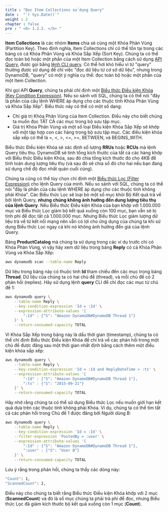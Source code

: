 ```yaml
---
title : "Đọc Item Collections sử dụng Query"
date :  "`r Sys.Date()`" 
weight : 2
chapter : false
pre : " <b> 1.2.2. </b> "
---
```



**Item Collections** là các nhóm **Items** chia sẻ cùng một Khóa Phân Vùng (Partition Key). Theo định nghĩa, Item Collections chỉ có thể tồn tại trong các bảng có cả Khóa Phân Vùng và Khóa Sắp Xếp (Sort Key). Chúng ta có thể đọc toàn bộ hoặc một phần của một Item Collection bằng cách sử dụng [API Query](https://docs.aws.amazon.com/amazondynamodb/latest/APIReference/API_Query.html), được gọi bằng [lệnh CLI query](https://docs.aws.amazon.com/cli/latest/reference/dynamodb/query.html). Có thể hơi khó hiểu vì từ "query" thường được sử dụng để chỉ việc "đọc dữ liệu từ cơ sở dữ liệu", nhưng trong DynamoDB, "query" có một ý nghĩa cụ thể: đọc toàn bộ hoặc một phần của một Item Collection.

Khi gọi API **Query**, chúng ta phải chỉ định một [Biểu thức Điều kiện Khóa (Key Condition Expression)](https://docs.aws.amazon.com/amazondynamodb/latest/developerguide/Query.html#Query.KeyConditionExpressions). Nếu so sánh với SQL, chúng ta có thể nói "đây là phần của câu lệnh WHERE áp dụng cho các thuộc tính Khóa Phân Vùng và Khóa Sắp Xếp". Biểu thức này có thể có một số dạng:

- Chỉ giá trị Khóa Phân Vùng của Item Collection. Điều này cho biết chúng ta muốn đọc TẤT CẢ các mục trong bộ sưu tập mục.
- Giá trị Khóa Phân Vùng và một số loại Điều kiện Khóa Sắp Xếp sẽ khớp với một tập hợp con các hàng trong bộ sưu tập mục. Các điều kiện khóa sắp xếp có thể là =, <, >, <=, >=, BETWEEN, và BEGINS_WITH.

Biểu thức Điều kiện Khóa sẽ xác định số lượng **RRUs** hoặc **RCUs** mà lệnh Query tiêu thụ. DynamoDB sẽ tính tổng kích thước của tất cả các hàng khớp với Biểu thức Điều kiện Khóa, sau đó chia tổng kích thước đó cho 4KB để tính toán dung lượng tiêu thụ (và sau đó sẽ chia số đó cho hai nếu bạn đang sử dụng chế độ đọc nhất quán cuối cùng).

Chúng ta cũng có thể tùy chọn chỉ định một [Biểu thức Lọc (Filter Expression)](https://docs.aws.amazon.com/amazondynamodb/latest/developerguide/Query.html#Query.FilterExpression) cho lệnh Query của mình. Nếu so sánh với SQL, chúng ta có thể nói "đây là phần của câu lệnh WHERE áp dụng cho các thuộc tính không phải Khóa". Các Biểu thức Lọc sẽ loại bỏ một số mục khỏi Bộ Kết quả trả về bởi lệnh Query, **nhưng chúng không ảnh hưởng đến dung lượng tiêu thụ của lệnh Query**. Nếu Biểu thức Điều kiện Khóa của bạn khớp với 1.000.000 mục và Biểu thức Lọc giảm bộ kết quả xuống còn 100 mục, bạn vẫn sẽ bị tính phí để đọc tất cả 1.000.000 mục. Nhưng Biểu thức Lọc giảm lượng dữ liệu trả về từ kết nối mạng nên vẫn có lợi cho ứng dụng của chúng ta khi sử dụng Biểu thức Lọc ngay cả khi nó không ảnh hưởng đến giá của lệnh Query.

Bảng **ProductCatalog** mà chúng ta sử dụng trong các ví dụ trước chỉ có Khóa Phân Vùng, vì vậy hãy xem dữ liệu trong bảng **Reply** có cả Khóa Phân Vùng và Khóa Sắp Xếp:

```bash
aws dynamodb scan --table-name Reply
```

Dữ liệu trong bảng này có thuộc tính **Id** tham chiếu đến các mục trong bảng **Thread**. Dữ liệu của chúng ta có hai chủ đề (thread), và mỗi chủ đề có 2 phản hồi (replies). Hãy sử dụng lệnh **query** CLI để chỉ đọc các mục từ chủ đề 1:

```bash
aws dynamodb query \
    --table-name Reply \
    --key-condition-expression 'Id = :Id' \
    --expression-attribute-values '{
        ":Id" : {"S": "Amazon DynamoDB#DynamoDB Thread 1"}
    }' \
    --return-consumed-capacity TOTAL
```

Vì Khóa Sắp Xếp trong bảng này là dấu thời gian (timestamp), chúng ta có thể chỉ định Biểu thức Điều kiện Khóa để chỉ trả về các phản hồi trong một chủ đề được đăng sau một thời gian nhất định bằng cách thêm một điều kiện khóa sắp xếp:

```bash
aws dynamodb query \
    --table-name Reply \
    --key-condition-expression 'Id = :Id and ReplyDateTime > :ts' \
    --expression-attribute-values '{
        ":Id" : {"S": "Amazon DynamoDB#DynamoDB Thread 1"},
        ":ts" : {"S": "2015-09-21"}
    }' \
    --return-consumed-capacity TOTAL
```

Hãy nhớ rằng chúng ta có thể sử dụng Biểu thức Lọc nếu muốn giới hạn kết quả dựa trên các thuộc tính không phải Khóa. Ví dụ, chúng ta có thể tìm tất cả các phản hồi trong Chủ đề 1 được đăng bởi Người dùng B:

```bash
aws dynamodb query \
    --table-name Reply \
    --key-condition-expression 'Id = :Id' \
    --filter-expression 'PostedBy = :user' \
    --expression-attribute-values '{
        ":Id" : {"S": "Amazon DynamoDB#DynamoDB Thread 1"},
        ":user" : {"S": "User B"}
    }' \
    --return-consumed-capacity TOTAL
```

Lưu ý rằng trong phản hồi, chúng ta thấy các dòng này:

```bash
"Count": 1,
"ScannedCount": 2,
```

Điều này cho chúng ta biết rằng Biểu thức Điều kiện Khóa khớp với 2 mục (**ScannedCount**) và đó là số mục chúng ta phải trả phí để đọc, nhưng Biểu thức Lọc đã giảm kích thước bộ kết quả xuống còn 1 mục (**Count**).